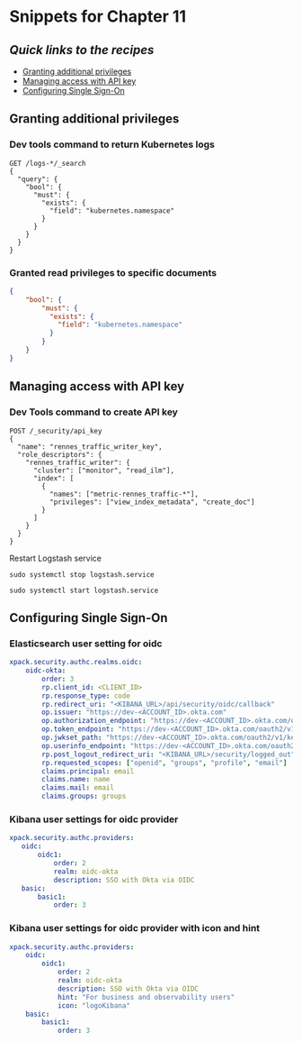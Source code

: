 # Snippets for Chapter 11

## <em>Quick links to the recipes</em>
* [Granting additional privileges ](#granting-additional-privileges)
* [Managing access with API key ](#managing-access-with-api-key)
* [Configuring Single Sign-On ](#configuring-single-sign-on)


## Granting additional privileges

### Dev tools command to return Kubernetes logs
```
GET /logs-*/_search 
{ 
  "query": { 
    "bool": { 
      "must": { 
        "exists": { 
          "field": "kubernetes.namespace"
        } 
      } 
    } 
  } 
} 
```

### Granted read privileges to specific documents
```json
{
    "bool": {
        "must": {
          "exists": {
            "field": "kubernetes.namespace"
          }
        }
    }
}
```

## Managing access with API key
### Dev Tools command to create API key
```
POST /_security/api_key 
{ 
  "name": "rennes_traffic_writer_key",  
  "role_descriptors": { 
    "rennes_traffic_writer": {  
      "cluster": ["monitor", "read_ilm"], 
      "index": [ 
        { 
          "names": ["metric-rennes_traffic-*"], 
          "privileges": ["view_index_metadata", "create_doc"] 
        } 
      ] 
    } 
  } 
} 
```

Restart Logstash service
```console
sudo systemctl stop logstash.service 
```
```console
sudo systemctl start logstash.service 
```

## Configuring Single Sign-On

### Elasticsearch user setting for oidc
```yaml
xpack.security.authc.realms.oidc:  
    oidc-okta:  
        order: 3  
        rp.client_id: <CLIENT_ID>  
        rp.response_type: code  
        rp.redirect_uri: "<KIBANA_URL>/api/security/oidc/callback"
        op.issuer: "https://dev-<ACCOUNT_ID>.okta.com"
        op.authorization_endpoint: "https://dev-<ACCOUNT_ID>.okta.com/oauth2/v1/authorize"
        op.token_endpoint: "https://dev-<ACCOUNT_ID>.okta.com/oauth2/v1/token"
        op.jwkset_path: "https://dev-<ACCOUNT_ID>.okta.com/oauth2/v1/keys"
        op.userinfo_endpoint: "https://dev-<ACCOUNT_ID>.okta.com/oauth2/v1/userinfo"
        rp.post_logout_redirect_uri: "<KIBANA_URL>/security/logged_out"
        rp.requested_scopes: ["openid", "groups", "profile", "email"]
        claims.principal: email
        claims.name: name 
        claims.mail: email
        claims.groups: groups
```

### Kibana user settings for oidc provider
```yaml
xpack.security.authc.providers:  
   oidc:  
       oidc1:   
           order: 2  
           realm: oidc-okta  
           description: SSO with Okta via OIDC  
   basic:  
       basic1:  
           order: 3 
```

### Kibana user settings for oidc provider with icon and hint
```yaml
xpack.security.authc.providers:
    oidc: 
        oidc1:  
            order: 2 
            realm: oidc-okta 
            description: SSO with Okta via OIDC 
            hint: "For business and observability users" 
            icon: "logoKibana" 
    basic: 
        basic1: 
            order: 3 
```

